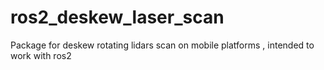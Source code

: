 # ros2_deskew_laser_scan
Package for deskew rotating lidars scan on mobile platforms , intended to work with ros2
